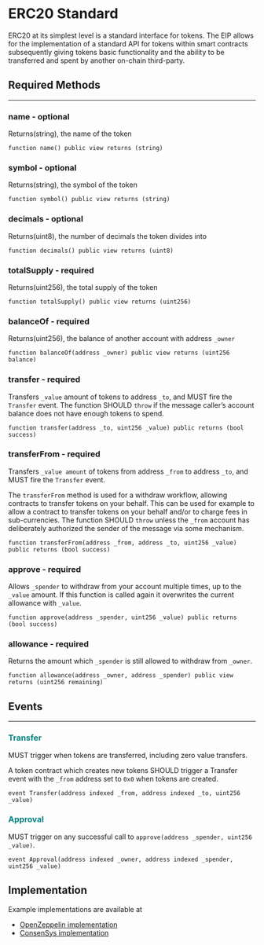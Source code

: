# ERC20 Standard
ERC20 at its simplest level is a standard interface for tokens. The EIP allows for the implementation of a standard API for tokens within smart contracts subsequently giving tokens basic functionality and the ability to be transferred and spent by another on-chain third-party. 

## Required Methods
---
### **name** - optional
Returns(string), the name of the token
```
function name() public view returns (string)
```
### **symbol** - optional
Returns(string), the symbol of the token
```
function symbol() public view returns (string)
```
### **decimals** - optional
Returns(uint8), the number of decimals the token divides into
```
function decimals() public view returns (uint8)
```
### **totalSupply** - required
Returns(uint256), the total supply of the token
```
function totalSupply() public view returns (uint256)
```
### **balanceOf** - required
Returns(uint256), the balance of another account with address `_owner`
```
function balanceOf(address _owner) public view returns (uint256 balance)
```
### **transfer** - required
Transfers `_value` amount of tokens to address `_to`, and MUST fire the `Transfer` event. The function SHOULD `throw` if the message caller’s account balance does not have enough tokens to spend.
```
function transfer(address _to, uint256 _value) public returns (bool success)
```
### **transferFrom** - required
Transfers `_value amount` of tokens from address `_from` to address `_to`, and MUST fire the `Transfer` event.

The `transferFrom` method is used for a withdraw workflow, allowing contracts to transfer tokens on your behalf. This can be used for example to allow a contract to transfer tokens on your behalf and/or to charge fees in sub-currencies. The function SHOULD `throw` unless the `_from` account has deliberately authorized the sender of the message via some mechanism.
```
function transferFrom(address _from, address _to, uint256 _value) public returns (bool success)
```
### **approve** - required
Allows `_spender` to withdraw from your account multiple times, up to the `_value` amount. If this function is called again it overwrites the current allowance with `_value`.
```
function approve(address _spender, uint256 _value) public returns (bool success)
```
### **allowance** - required
Returns the amount which `_spender` is still allowed to withdraw from `_owner`.
```
function allowance(address _owner, address _spender) public view returns (uint256 remaining)
```
## Events
---
### **<span style="color:teal">Transfer</span>**
MUST trigger when tokens are transferred, including zero value transfers.

A token contract which creates new tokens SHOULD trigger a Transfer event with the `_from` address set to `0x0` when tokens are created.
```
event Transfer(address indexed _from, address indexed _to, uint256 _value)
```
### **<span style="color:teal">Approval</span>**
MUST trigger on any successful call to `approve(address _spender, uint256 _value)`.
```
event Approval(address indexed _owner, address indexed _spender, uint256 _value)
```
## Implementation
Example implementations are available at
- [OpenZeppelin implementation](https://github.com/OpenZeppelin/openzeppelin-solidity/blob/9b3710465583284b8c4c5d2245749246bb2e0094/contracts/token/ERC20/ERC20.sol)
- [ConsenSys implementation](https://github.com/ConsenSys/Tokens/blob/fdf687c69d998266a95f15216b1955a4965a0a6d/contracts/eip20/EIP20.sol)
